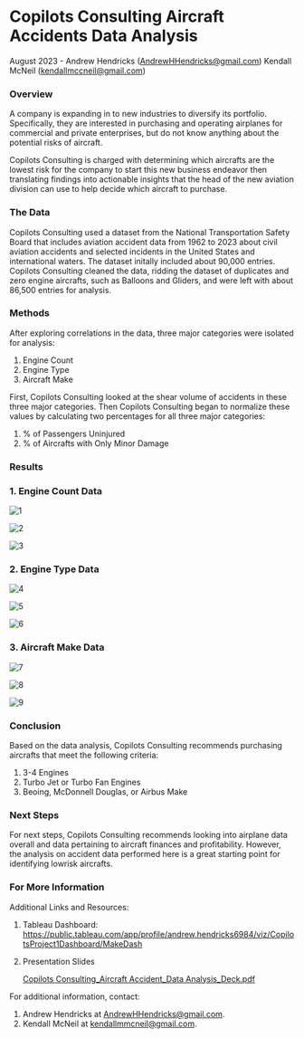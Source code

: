 # Copilots Consulting Aircraft Accidents Data Analysis 

August 2023 - 
Andrew Hendricks (AndrewHHendricks@gmail.com)
Kendall McNeil (kendallmccneil@gmail.com)

### Overview 

A company is expanding in to new industries to diversify its portfolio. Specifically, they are interested in purchasing and operating airplanes for commercial and private enterprises, but do not know anything about the potential risks of aircraft. 

Copilots Consulting is charged with determining which aircrafts are the lowest risk for the company to start this new business endeavor then translating findings into actionable insights that the head of the new aviation division can use to help decide which aircraft to purchase.

### The Data

Copilots Consulting used a dataset from the National Transportation Safety Board that includes aviation accident data from 1962 to 2023 about civil aviation accidents and selected incidents in the United States and international waters. The dataset initally included about 90,000 entries. Copilots Consulting cleaned the data, ridding the dataset of duplicates and zero engine aircrafts, such as Balloons and Gliders, and were left with about 86,500 entries for analysis.  

### Methods

After exploring correlations in the data, three major categories were isolated for analysis:
1. Engine Count
2. Engine Type
3. Aircraft Make

First, Copilots Consulting looked at the shear volume of accidents in these three major categories. Then Copilots Consulting began to normalize these values by calculating two percentages for all three major categories:
1. % of Passengers Uninjured
2. % of Aircrafts with Only Minor Damage

### Results

### 1. Engine Count Data

   
![1](https://github.com/ahendricks2/dsc-phase-1-project-v3/assets/139075900/7e46ef87-8635-453c-ae96-db703f93ebad)



![2](https://github.com/ahendricks2/dsc-phase-1-project-v3/assets/139075900/10467477-16b5-487a-ab16-1afa540ec733)



![3](https://github.com/ahendricks2/dsc-phase-1-project-v3/assets/139075900/a68a28e5-cf67-4745-bd70-dbe0ea751a6e)



### 2. Engine Type Data

![4](https://github.com/ahendricks2/dsc-phase-1-project-v3/assets/139075900/316c9d5e-1179-44ea-96bc-8150e995d5c8)



![5](https://github.com/ahendricks2/dsc-phase-1-project-v3/assets/139075900/dc4a5382-51e5-411a-a8a3-c9e7f1e2ea45)



![6](https://github.com/ahendricks2/dsc-phase-1-project-v3/assets/139075900/de6f2f1a-75e6-4f87-b77d-3559321863cf)



### 3. Aircraft Make Data

   
![7](https://github.com/ahendricks2/dsc-phase-1-project-v3/assets/139075900/8fc01feb-6a94-40f2-9eaf-5a759e8b1111)



![8](https://github.com/ahendricks2/dsc-phase-1-project-v3/assets/139075900/68992100-8090-4848-800a-e91b4041ad3a)



![9](https://github.com/ahendricks2/dsc-phase-1-project-v3/assets/139075900/7f756a55-2b20-4d07-9d2c-e9b962b2e494)



### Conclusion
Based on the data analysis, Copilots Consulting recommends purchasing aircrafts that meet the following criteria:
1. 3-4 Engines
2. Turbo Jet or Turbo Fan Engines
3. Beoing, McDonnell Douglas, or Airbus Make

### Next Steps

For next steps, Copilots Consulting recommends looking into airplane data overall and data pertaining to aircraft finances and profitability. However, the analysis on accident data performed here is a great starting point for identifying lowrisk aircrafts. 

### For More Information
Additional Links and Resources: 
1. Tableau Dashboard: https://public.tableau.com/app/profile/andrew.hendricks6984/viz/CopilotsProject1Dashboard/MakeDash
2. Presentation Slides

   [Copilots Consulting_Aircraft Accident_Data Analysis_Deck.pdf](https://github.com/ahendricks2/dsc-phase-1-project-v3/files/12441123/Copilots.Consulting_Aircraft.Accident_Data.Analysis_Deck.pdf)


For additional information, contact:
1. Andrew Hendricks at AndrewHHendricks@gmail.com. 
2. Kendall McNeil at kendallmmcneil@gmail.com. 
